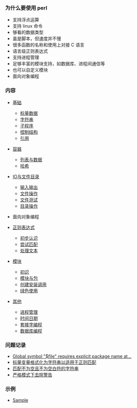 

### 为什么要使用 perl

* 支持浮点运算
* 支持 linux 命令
* 够看的数据类型
* 虽是脚本，但速度并不慢
* 很多函数的名称和使用上对接 C 语言
* 语言级正则表达式
* 支持进程管理
* 足够丰富的模块支持，如数据库、进程间通信等
* 也可以自定义模块
* 面向对象编程


### 内容

* [基础](ch01)
    * [标量数据](ch01/01_标量数据.md)
    * [字符串](ch01/02_字符串.md)
    * [子程序](ch01/03_子程序.md)
    * [控制结构](ch01/04_控制结构.md)
    * [引用](ch01/05_引用.md)

* [容器](ch02)
    * [列表与数据](ch02/01_列表与数组.md)
    * [哈希](ch02/02_哈希.md)

* [IO与文件目录](ch03)
    * [输入输出](ch03/01_输入输出.md)
    * [文件操作](ch03/02_文件操作.md)
    * [文件测试](ch03/03_文件测试.md)
    * [目录操作](ch03/04_目录操作.md)

* 面向对象编程

* [正则表达式](ch05)
    * [初步认识](ch05/01_初步认识.md)
    * [尝试匹配](ch05/02_尝试匹配.md)
    * [处理文本](ch05/03_处理文本.md)

* [模块](ch06)
    * [初识](ch06/01_初识.md)
    * [模块与包](ch06/02_模块与包.md)
    * [创建安装调用](ch06/03_创建安装调用.md)
    * [绿色使用](ch06/04_绿色使用.md)

* [其他](ch07)
    * [进程管理](ch07/01_进程管理.md)
    * [时间日期](ch07/02_时间日期.md)
    * [套接字编程](ch07/03_套接字编程.md)
    * [数据库编程](ch07/04_数据库编程.md)


### 问题记录

* [Global symbol "$file" requires explicit package name at...](Q/01.md)
* [标量变量格式化为字符串以适用于正则匹配](Q/02.md)
* [匹配不为空且不为空白符的字符串](Q/03.md)
* [严格模式下去除警告](Q/04.md)

### 示例

* [Sample](Ext)
